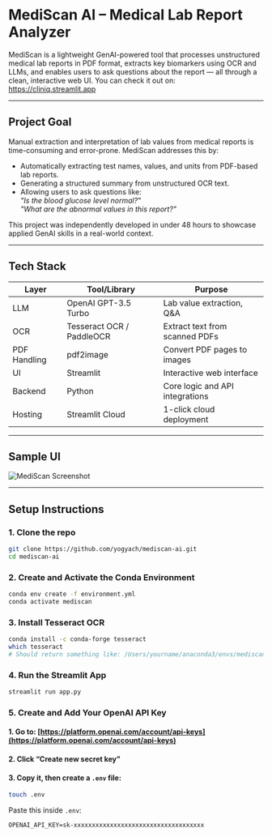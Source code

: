 # MediScan AI – Medical Lab Report Analyzer

MediScan is a lightweight GenAI-powered tool that processes unstructured medical lab reports in PDF format, extracts key biomarkers using OCR and LLMs, and enables users to ask questions about the report — all through a clean, interactive web UI.
You can check it out on: https://cliniq.streamlit.app

---

## Project Goal

Manual extraction and interpretation of lab values from medical reports is time-consuming and error-prone. MediScan addresses this by:
- Automatically extracting test names, values, and units from PDF-based lab reports.
- Generating a structured summary from unstructured OCR text.
- Allowing users to ask questions like:  
  *"Is the blood glucose level normal?"*  
  *"What are the abnormal values in this report?"*

This project was independently developed in under 48 hours to showcase applied GenAI skills in a real-world context.

---

## Tech Stack

| Layer        | Tool/Library         | Purpose                         |
|--------------|----------------------|----------------------------------|
| LLM          | OpenAI GPT-3.5 Turbo | Lab value extraction, Q&A       |
| OCR          | Tesseract OCR / PaddleOCR | Extract text from scanned PDFs |
| PDF Handling | pdf2image            | Convert PDF pages to images     |
| UI           | Streamlit            | Interactive web interface       |
| Backend      | Python               | Core logic and API integrations |
| Hosting      | Streamlit Cloud      | 1-click cloud deployment        |

---

## Sample UI

![MediScan Screenshot](https://placehold.co/600x300?text=Demo+Screenshot)

---

## Setup Instructions

### 1. Clone the repo
```bash
git clone https://github.com/yogyach/mediscan-ai.git
cd mediscan-ai
```
### 2. Create and Activate the Conda Environment
```bash
conda env create -f environment.yml
conda activate mediscan
```

### 3. Install Tesseract OCR
```bash
conda install -c conda-forge tesseract
which tesseract
# Should return something like: /Users/yourname/anaconda3/envs/mediscan/bin/tesseract
```

### 4. Run the Streamlit App
```bash
streamlit run app.py
```

### 5. Create and Add Your OpenAI API Key

#### 1. Go to: [https://platform.openai.com/account/api-keys](https://platform.openai.com/account/api-keys)  
#### 2. Click **“Create new secret key”**  
#### 3. Copy it, then create a `.env` file:

```bash
touch .env
```

Paste this inside `.env`:

```env
OPENAI_API_KEY=sk-xxxxxxxxxxxxxxxxxxxxxxxxxxxxxxxxxxxx
```
